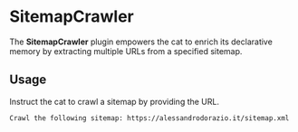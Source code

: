 # SitemapCrawler
The **SitemapCrawler** plugin empowers the cat to enrich its declarative memory by extracting multiple URLs from a specified sitemap.
## Usage

Instruct the cat to crawl a sitemap by providing the URL.

```
Crawl the following sitemap: https://alessandrodorazio.it/sitemap.xml
```
